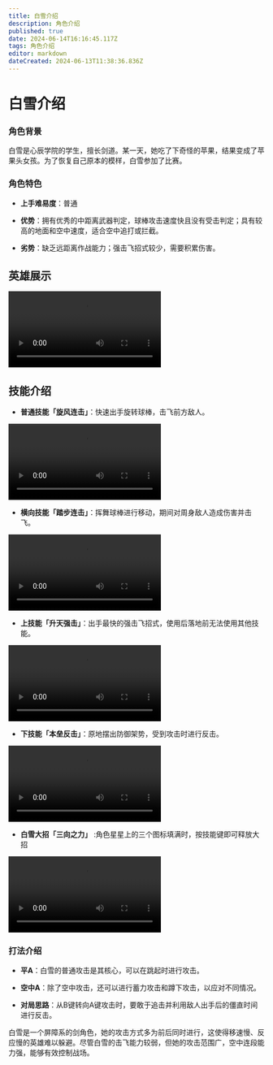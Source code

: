 ```yaml
---
title: 白雪介绍
description: 角色介绍
published: true
date: 2024-06-14T16:16:45.117Z
tags: 角色介绍
editor: markdown
dateCreated: 2024-06-13T11:38:36.836Z
---
```


# 白雪介绍

### 角色背景

白雪是心辰学院的学生，擅长剑道。某一天，她吃了下奇怪的苹果，结果变成了苹果头女孩。为了恢复自己原本的模样，白雪参加了比赛。

### 角色特色

- **上手难易度**：普通

- **优势**：拥有优秀的中距离武器判定，球棒攻击速度快且没有受击判定；具有较高的地面和空中速度，适合空中追打或拦截。

- **劣势**：缺乏远距离作战能力；强击飞招式较少，需要积累伤害。

## 英雄展示

<div class="video-box">
<video controls src="https://cn-cdn.fp.xd.com/video/SnowWhite.mp4">展示
</video>
</div>

## 技能介绍

- **普通技能「旋风连击」**：快速出手旋转球棒，击飞前方敌人。
<div class="video-box">
<video controls src="https://cn-cdn.fp.xd.com/video/1s2v1.mp4">普b
</video>
</div>

- **横向技能「踏步连击」**：挥舞球棒进行移动，期间对周身敌人造成伤害并击飞。
<div class="video-box">
<video controls src="https://cn-cdn.fp.xd.com/video/1s3v1.mp4">横b
</video>
</div>

- **上技能「升天强击」**：出手最快的强击飞招式，使用后落地前无法使用其他技能。
<div class="video-box">
<video controls src="https://cn-cdn.fp.xd.com/video/1s4v1.mp4">上b
</video>
</div>

- **下技能「本垒反击」**：原地摆出防御架势，受到攻击时进行反击。
<div class="video-box">
<video controls src="https://cn-cdn.fp.xd.com/video/1s5v1.mp4">下b
</video>
</div>

- **白雪大招「三向之力」** :角色星星上的三个图标填满时，按技能键即可释放大招
<div class="video-box">
<video controls src="https://cn-cdn.fp.xd.com/video/1s0v1.mp4">大招
</video>
</div>

### 打法介绍

- **平A**：白雪的普通攻击是其核心，可以在跳起时进行攻击。

- **空中A**：除了空中攻击，还可以进行蓄力攻击和蹲下攻击，以应对不同情况。

- **对局思路**：从B键转向A键攻击时，要敢于追击并利用敌人出手后的僵直时间进行反击。

白雪是一个屏障系的剑角色，她的攻击方式多为前后同时进行，这使得移速慢、反应慢的英雄难以躲避。尽管白雪的击飞能力较弱，但她的攻击范围广，空中连段能力强，能够有效控制战场。
